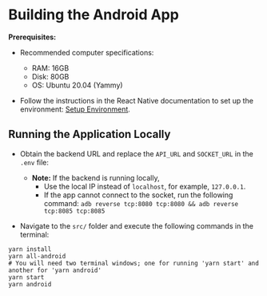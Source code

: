 # Building the Android App

**Prerequisites:**

- Recommended computer specifications:

  - RAM: 16GB
  - Disk: 80GB
  - OS: Ubuntu 20.04 (Yammy)

- Follow the instructions in the React Native documentation to set up the environment: [Setup Environment](https://reactnative.dev/docs/0.70/environment-setup).

## Running the Application Locally

- Obtain the backend URL and replace the `API_URL` and `SOCKET_URL` in the `.env` file:

  - **Note:** If the backend is running locally,
    - Use the local IP instead of `localhost`, for example, `127.0.0.1`.
    - If the app cannot connect to the socket, run the following command: `adb reverse tcp:8080 tcp:8080 && adb reverse tcp:8085 tcp:8085`

- Navigate to the `src/` folder and execute the following commands in the terminal:

```shell
yarn install
yarn all-android
# You will need two terminal windows; one for running 'yarn start' and another for 'yarn android'
yarn start
yarn android
```
